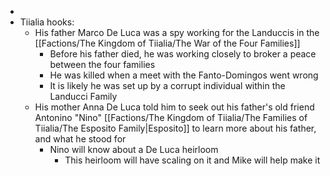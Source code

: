 - 
- Tiialia hooks:
	- His father Marco De Luca was a spy working for the Landuccis in the [[Factions/The Kingdom of Tiialia/The War of the Four Families]]
		- Before his father died, he was working closely to broker a peace between the four families
		- He was killed when a meet with the Fanto-Domingos went wrong
		- It is likely he was set up by a corrupt individual within the Landucci Family
	- His mother Anna De Luca told him to seek out his father's old friend Antonino "Nino" [[Factions/The Kingdom of Tiialia/The Families of Tiialia/The Esposito Family\|Esposito]] to learn more about his father, and what he stood for
		- Nino will know about a De Luca heirloom
			- This heirloom will have scaling on it and Mike will help make it